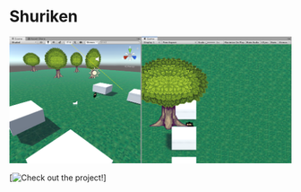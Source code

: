 # Shuriken
![](images/unityProject1.png)

[![Check out the project!](https://www.youtube.com/watch?v=rVmZBdpPIP8&feature=youtu.be)]

